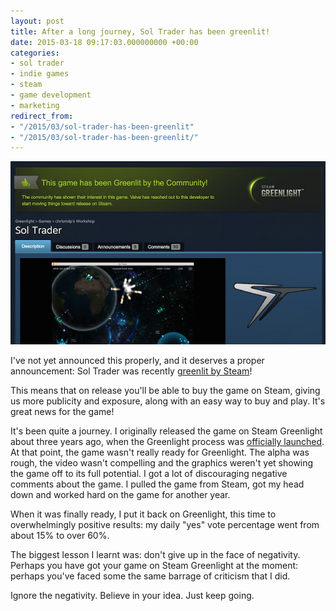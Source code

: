 ```yaml
---
layout: post
title: After a long journey, Sol Trader has been greenlit!
date: 2015-03-18 09:17:03.000000000 +00:00
categories:
- sol trader
- indie games
- steam
- game development
- marketing
redirect_from:
- "/2015/03/sol-trader-has-been-greenlit"
- "/2015/03/sol-trader-has-been-greenlit/"
---
```

![Greenlight notice](/assets/img/sol-trader-greenlit.jpg)

I've not yet announced this properly, and it deserves a proper announcement:
Sol Trader was recently [greenlit by
Steam](http://steamcommunity.com/sharedfiles/filedetails/?id=93098528)!

This means that on release you'll be able to buy the game on Steam, giving us
more publicity and exposure, along with an easy way to buy and play. It's great
news for the game!

It's been quite a journey. I originally released the game on Steam Greenlight
about three years ago, when the Greenlight process was [officially launched](http://store.steampowered.com/news/8761/). At
that point, the game wasn't really ready for Greenlight. The alpha was rough,
the video wasn't compelling and the graphics weren't yet showing the game off
to its full potential. I got a lot of discouraging negative comments about the
game. I pulled the game from Steam, got my head down and worked hard on the
game for another year.

When it was finally ready, I put it back on Greenlight, this time to
overwhelmingly positive results: my daily "yes" vote percentage went from about
15% to over 60%.

The biggest lesson I learnt was: don't give up in the face of negativity.
Perhaps you have got your game on Steam Greenlight at the moment: perhaps
you've faced some the same barrage of criticism that I did.

Ignore the negativity. Believe in your idea. Just keep going.
